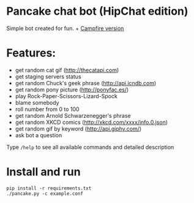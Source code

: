 Pancake chat bot (HipChat edition)
============
Simple bot created for fun. + [Campfire version](https://github.com/idooo/pancake-campfire-bot)

# Features:
+ get random cat gif (http://thecatapi.com)
+ get staging servers status
+ get random Chuck's geek phrase (http://api.icndb.com)
+ get random pony picture (http://ponyfac.es/)
+ play Rock-Paper-Scissors-Lizard-Spock
+ blame somebody
+ roll number from 0 to 100
+ get random Arnold Schwarzenegger's phrase
+ get random XKCD comics (http://xkcd.com/xxxx/info.0.json)
+ get random gif by keyword (http://api.giphy.com/)
+ ask bot a question

Type `/help` to see all available commands and detailed description

Install and run
=======

```
pip install -r requirements.txt
./pancake.py -c example.conf
```
